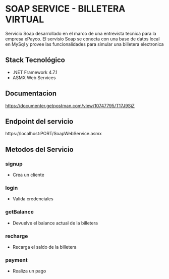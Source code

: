 # SOAP SERVICE - BILLETERA VIRTUAL 

Servicio Soap desarrollado en el marco de una entrevista tecnica para la empresa ePayco.
El servisio Soap se conecta con una base de datos local en MySql y provee las funcionalidades para simular una billetera electronica

## Stack Tecnológico

- .NET Framework 4.7.1
- ASMX Web Services

## Documentacion

https://documenter.getpostman.com/view/10747795/T17J9SjZ

## Endpoint del servicio

https://localhost:PORT/SoapWebService.asmx

## Metodos del Servicio

### signup
- Crea un cliente

### login
- Valida credenciales 

### getBalance
- Devuelve el balance actual de la billetera

### recharge
- Recarga el saldo de la billetera

### payment
- Realiza un pago
